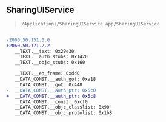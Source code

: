 ## SharingUIService

> `/Applications/SharingUIService.app/SharingUIService`

```diff

-2060.50.151.0.0
+2060.50.171.2.2
   __TEXT.__text: 0x29e30
   __TEXT.__auth_stubs: 0x1420
   __TEXT.__objc_stubs: 0x160

   __TEXT.__eh_frame: 0xdd0
   __DATA_CONST.__auth_got: 0xa18
   __DATA_CONST.__got: 0x448
-  __DATA_CONST.__auth_ptr: 0x5c0
+  __DATA_CONST.__auth_ptr: 0x5c8
   __DATA_CONST.__const: 0xcf0
   __DATA_CONST.__objc_classlist: 0x90
   __DATA_CONST.__objc_protolist: 0x1b8

```
